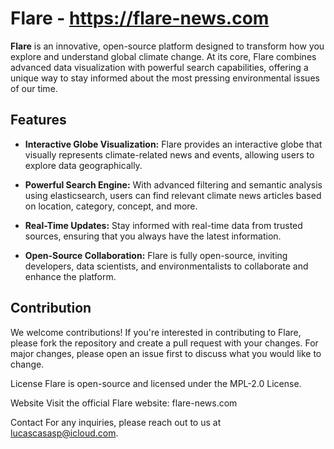 # Flare  - https://flare-news.com

**Flare** is an innovative, open-source platform designed to transform how you explore and understand global climate change. At its core, Flare combines advanced data visualization with powerful search capabilities, offering a unique way to stay informed about the most pressing environmental issues of our time.

## Features

- **Interactive Globe Visualization:** Flare provides an interactive globe that visually represents climate-related news and events, allowing users to explore data geographically.
  
- **Powerful Search Engine:** With advanced filtering and semantic analysis using elasticsearch, users can find relevant climate news articles based on location, category, concept, and more.
  
- **Real-Time Updates:** Stay informed with real-time data from trusted sources, ensuring that you always have the latest information.
  
- **Open-Source Collaboration:** Flare is fully open-source, inviting developers, data scientists, and environmentalists to collaborate and enhance the platform.

## Contribution
We welcome contributions! If you're interested in contributing to Flare, please fork the repository and create a pull request with your changes. For major changes, please open an issue first to discuss what you would like to change.

License
Flare is open-source and licensed under the MPL-2.0 License.

Website
Visit the official Flare website: flare-news.com

Contact
For any inquiries, please reach out to us at lucascasasp@icloud.com.
